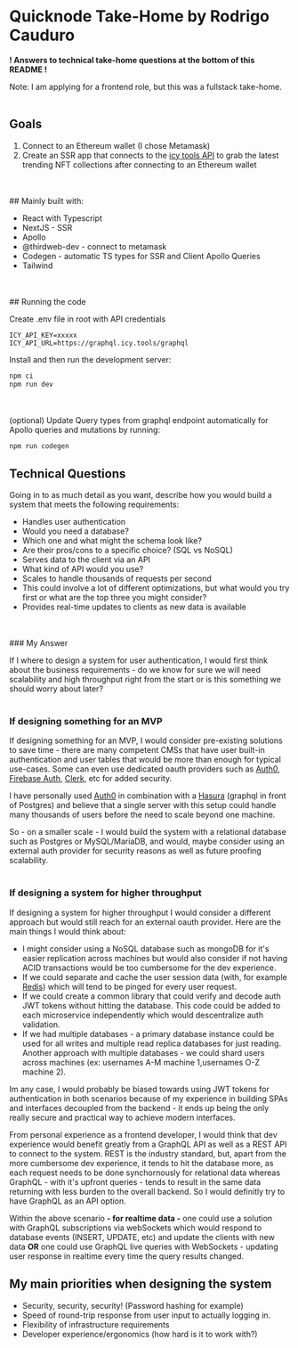 

# Quicknode Take-Home by Rodrigo Cauduro

**! Answers to technical take-home questions at the bottom of this README !**

Note: I am applying for a frontend role, but this was a fullstack take-home.
<br>
<br>
## Goals
1) Connect to an Ethereum wallet (I chose Metamask)
2) Create an SSR app that connects to the [icy tools API](https://developers.icy.tools/) to grab the latest trending NFT collections after connecting to an Ethereum wallet
<br>
<br>
## Mainly built with:

- React with Typescript
- NextJS - SSR
- Apollo
- @thirdweb-dev - connect to metamask
- Codegen - automatic TS types for SSR and Client Apollo Queries
- Tailwind
<br>
<br>
## Running the code

Create .env file in root with API credentials

```
ICY_API_KEY=xxxxx
ICY_API_URL=https://graphql.icy.tools/graphql
```


Install and then run the development server:

```bash
npm ci
npm run dev
```
<br>
<br>
(optional) Update Query types from graphql endpoint automatically for Apollo queries and mutations by running:

```bash
npm run codegen
```

## Technical Questions
Going in to as much detail as you want, describe how you would build a system that meets the following requirements:
- Handles user authentication
- Would you need a database?
- Which one and what might the schema look like?
- Are their pros/cons to a specific choice? (SQL vs NoSQL)
- Serves data to the client via an API
- What kind of API would you use?
- Scales to handle thousands of requests per second
- This could involve a lot of different optimizations, but what would you try first or
what are the top three you might consider?
- Provides real-time updates to clients as new data is available
<br>
<br>
### My Answer

If I where to design a system for user authentication, I would first think about the business requirements - do we know for sure we will need scalability and high throughput right from the start or is this something we should worry about later? 
<br>
<br>
### If designing something for an MVP

If designing something for an MVP, I would consider pre-existing solutions to save time - there are many competent CMSs that have user built-in authentication and user tables that would be more than enough for typical use-cases. Some can even use dedicated oauth providers such as [Auth0](https://auth0.com/), [Firebase Auth](https://firebase.google.com/docs/auth), [Clerk](https://clerk.dev/), etc for added security.

I have personally used [Auth0](https://auth0.com/) in combination with a [Hasura](https://hasura.io) (graphql in front of Postgres) and believe that a single server with this setup could handle many thousands of users before the need to scale beyond one machine. 

So - on a smaller scale - I would build the system with a relational database such as Postgres or MySQL/MariaDB, and would, maybe consider using an external auth provider for security reasons as well as future proofing scalability.
<br>
<br>
### If designing a system for higher throughput

If designing a system for higher throughput I would consider a different approach but would still reach for an external oauth provider. Here are the main things I would think about:
- I might consider using a NoSQL database such as mongoDB for it's easier replication across machines but would also consider if not having ACID transactions would be too cumbersome for the dev experience. 
- If we could separate and cache the user session data (with, for example [Redis](https://redis.io/)) which will tend to be pinged for every user request. 
- If we could create a common library that could verify and decode auth JWT tokens without hitting the database. This code could be added to each microservice independently which would descentralize auth validation.
- If we had multiple databases - a primary database instance could be used for all writes and multiple read replica databases for just reading. Another approach with multiple databases - we could shard users across machines (ex: usernames A-M machine 1,usernames O-Z machine 2).

Im any case, I would probably be biased towards using JWT tokens for authentication in both scenarios because of my experience in building SPAs and interfaces decoupled from the backend - it ends up being the only really secure and practical way to achieve modern interfaces. 

From personal experience as a frontend developer, I would think that dev experience would benefit greatly from a GraphQL API as well as a REST API to connect to the system. REST is the industry standard, but, apart from the more cumbersome dev experience, it tends to hit the database more, as each request needs to be done synchornously for relational data whereas GraphQL -  with it's upfront queries - tends to result in the same data returning with less burden to the overall backend. So I would definitly try to have GraphQL as an API option.

Within the above scenario **- for realtime data -** one could use a solution with GraphQL subscriptions via webSockets which would respond to database events (INSERT, UPDATE, etc) and update the clients with new data **OR** one could use GraphQL live queries with WebSockets - updating user response in realtime every time the query results changed.


## My main priorities when designing the system 
- Security, security, security! (Password hashing for example)
- Speed of round-trip response from user input to actually logging in.
- Flexibility of infrastructure requirements 
- Developer experience/ergonomics (how hard is it to work with?)


